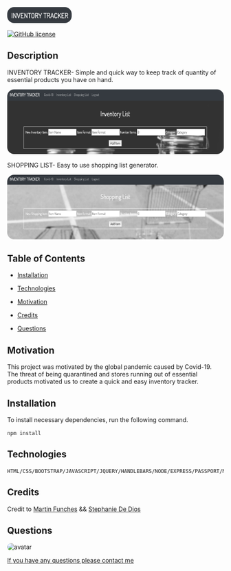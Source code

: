  <img src="./public/img/readme2.png" alt="Iventory Tracker" style="border-radius: 16px" width="150"/>

[![GitHub license](https://img.shields.io/github/license/Naereen/StrapDown.js.svg)](https://github.com/Naereen/StrapDown.js/blob/master/LICENSE)

## Description

INVENTORY TRACKER- Simple and quick way to keep track of quantity of essential products you have on hand.

<img src="./public/img/readme.png" alt="Inventory Screenshot" style="border-radius: 16px" width="600" height="150px"/>

SHOPPING LIST- Easy to use shopping list generator.

<img src="./public/img/readme1.png" alt="Shopping List Screenshot" style="border-radius: 16px" width="600" height="150px"/>



## Table of Contents

* [Installation](#Installation) 

* [Technologies](#Technologies) 

* [Motivation](#Motivation)

* [Credits](#Credits)

* [Questions](#Questions)


## Motivation


This project was motivated by the global pandemic caused by Covid-19.  The threat of being quarantined and stores running out of essential products motivated us to create a quick and easy inventory tracker.  


## Installation

To install necessary dependencies, run the following command.


    npm install



## Technologies

    HTML/CSS/BOOTSTRAP/JAVASCRIPT/JQUERY/HANDLEBARS/NODE/EXPRESS/PASSPORT/MYSQL/SEQUELIZE


    
 
## Credits

Credit to <a href="https://www.funches.org/">Martin Funches</a> && <a href="https://github.com/stephdedios">Stephanie De Dios</a> 



## Questions


<img src="https://avatars1.githubusercontent.com/u/15513093?v=4" alt="avatar" style="border-radius: 16px" width="30"/>





 <a href="https://vartanyane.github.io/portfolioFinal/">If you have any questions please contact me</a>